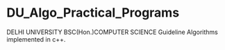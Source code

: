 # DU_Algo_Practical_Programs
DELHI UNIVERSITY BSC(Hon.)COMPUTER SCIENCE
Guideline Algorithms implemented in c++.
